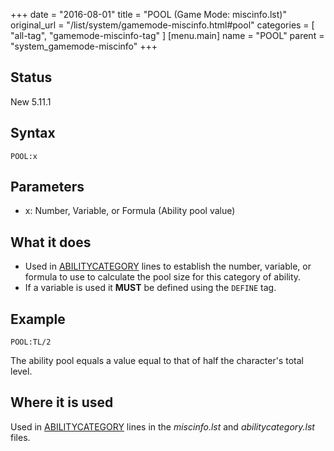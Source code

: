 +++
date = "2016-08-01"
title = "POOL (Game Mode: miscinfo.lst)"
original_url = "/list/system/gamemode-miscinfo.html#pool"
categories = [ "all-tag", "gamemode-miscinfo-tag" ]
[menu.main]
    name = "POOL"
    parent = "system_gamemode-miscinfo"
+++

## Status

New 5.11.1

## Syntax

`POOL:x`

## Parameters

-   x: Number, Variable, or Formula (Ability
    pool value)



What it does
------------

-   Used in
    [ABILITYCATEGORY](/list/system/gamemode-miscinfo/abilitycategory.html)
    lines to establish the number, variable, or formula to use to
    calculate the pool size for this category of ability.
-   If a variable is used it **MUST** be defined using the `DEFINE` tag.

Example
-------

`POOL:TL/2`

The ability pool equals a value equal to that of half the character's
total level.

Where it is used
----------------

Used in
[ABILITYCATEGORY](/list/system/gamemode-miscinfo/abilitycategory.html)
lines in the *miscinfo.lst* and *abilitycategory.lst* files.

